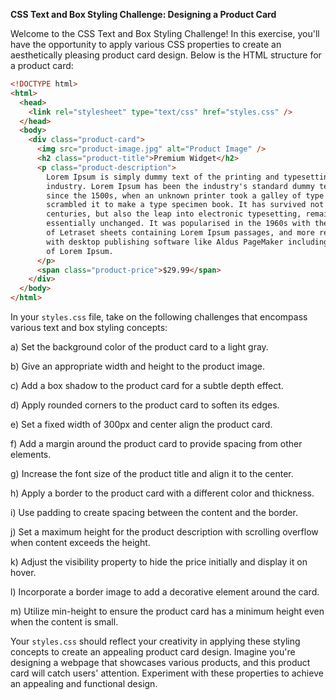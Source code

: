 **CSS Text and Box Styling Challenge: Designing a Product Card**

Welcome to the CSS Text and Box Styling Challenge! In this exercise, you'll have the opportunity to apply various CSS properties to create an aesthetically pleasing product card design. Below is the HTML structure for a product card:

```html
<!DOCTYPE html>
<html>
  <head>
    <link rel="stylesheet" type="text/css" href="styles.css" />
  </head>
  <body>
    <div class="product-card">
      <img src="product-image.jpg" alt="Product Image" />
      <h2 class="product-title">Premium Widget</h2>
      <p class="product-description">
        Lorem Ipsum is simply dummy text of the printing and typesetting
        industry. Lorem Ipsum has been the industry's standard dummy text ever
        since the 1500s, when an unknown printer took a galley of type and
        scrambled it to make a type specimen book. It has survived not only five
        centuries, but also the leap into electronic typesetting, remaining
        essentially unchanged. It was popularised in the 1960s with the release
        of Letraset sheets containing Lorem Ipsum passages, and more recently
        with desktop publishing software like Aldus PageMaker including versions
        of Lorem Ipsum.
      </p>
      <span class="product-price">$29.99</span>
    </div>
  </body>
</html>
```

In your `styles.css` file, take on the following challenges that encompass various text and box styling concepts:

a) Set the background color of the product card to a light gray.

b) Give an appropriate width and height to the product image.

c) Add a box shadow to the product card for a subtle depth effect.

d) Apply rounded corners to the product card to soften its edges.

e) Set a fixed width of 300px and center align the product card.

f) Add a margin around the product card to provide spacing from other elements.

g) Increase the font size of the product title and align it to the center.

h) Apply a border to the product card with a different color and thickness.

i) Use padding to create spacing between the content and the border.

j) Set a maximum height for the product description with scrolling overflow when content exceeds the height.

k) Adjust the visibility property to hide the price initially and display it on hover.

l) Incorporate a border image to add a decorative element around the card.

m) Utilize min-height to ensure the product card has a minimum height even when the content is small.

Your `styles.css` should reflect your creativity in applying these styling concepts to create an appealing product card design. Imagine you're designing a webpage that showcases various products, and this product card will catch users' attention. Experiment with these properties to achieve an appealing and functional design.

